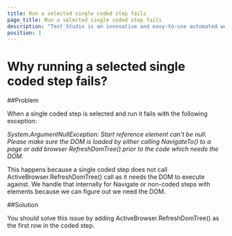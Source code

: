 ```yaml
---
title: Run a selected single coded step fails
page_title: Run a selected single coded step fails
description: "Test Studio is an innovative and easy-to-use automated web, WPF and load testing solution. Test Studio tests support essential technologies like ASP.NET AJAX, Silverlight, PHP and MVC. HTML5, Testing framework, functional testing, performance testing, load testing, exploratory testing, manual testing."
position: 1
---
```

# Why running a selected single coded step fails?


##Problem

When a single coded step is selected and run it fails with the following exception:

*System.ArgumentNullException: Start reference element can't be null. Please make sure the DOM is loaded by either calling NavigateTo() to a page or add browser RefreshDomTree() prior to the code which needs the DOM.*

This happens because a single coded step does not call ActiveBrowser.RefreshDomTree() call as it needs the DOM to execute against. We handle that internally for Navigate or non-coded steps with elements because we can figure out we need the DOM.

##Solution

You should solve this issue by adding ActiveBrowser.RefreshDomTree() as the first row in the coded step.